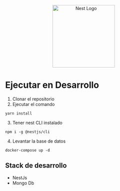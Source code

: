 <p align="center">
  <a href="http://nestjs.com/" target="blank"><img src="https://nestjs.com/img/logo-small.svg" width="200" alt="Nest Logo" /></a>
</p>

# Ejecutar en Desarrollo

1. Clonar el repositorio
2. Ejecutar el comando 
```
yarn install
```
3. Tener nest CLI instalado
```
npm i -g @nestjs/cli
```
4. Levantar la base de datos
```
docker-compose up -d
```

## Stack de desarrollo
- NestJs
- Mongo Db

